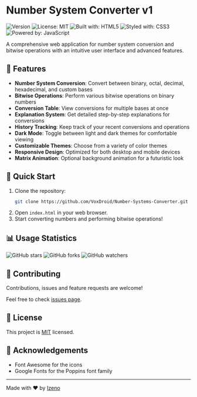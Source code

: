 # Number System Converter v1

![Version](https://img.shields.io/badge/version-1.0.0-blue.svg?cacheSeconds=2592000)
![License: MIT](https://img.shields.io/badge/License-MIT-yellow.svg)
![Built with: HTML5](https://img.shields.io/badge/Built%20with-HTML5-E34F26?logo=html5&logoColor=white)
![Styled with: CSS3](https://img.shields.io/badge/Styled%20with-CSS3-1572B6?logo=css3&logoColor=white)
![Powered by: JavaScript](https://img.shields.io/badge/Powered%20by-JavaScript-F7DF1E?logo=javascript&logoColor=black)

A comprehensive web application for number system conversion and bitwise operations with an intuitive user interface and advanced features.

## 🌟 Features

- **Number System Conversion**: Convert between binary, octal, decimal, hexadecimal, and custom bases
- **Bitwise Operations**: Perform various bitwise operations on binary numbers
- **Conversion Table**: View conversions for multiple bases at once
- **Explanation System**: Get detailed step-by-step explanations for conversions
- **History Tracking**: Keep track of your recent conversions and operations
- **Dark Mode**: Toggle between light and dark themes for comfortable viewing
- **Customizable Themes**: Choose from a variety of color themes
- **Responsive Design**: Optimized for both desktop and mobile devices
- **Matrix Animation**: Optional background animation for a futuristic look

## 🚀 Quick Start

1. Clone the repository:
   ```bash
   git clone https://github.com/VoxDroid/Number-Systems-Converter.git
   ```
2. Open `index.html` in your web browser.
3. Start converting numbers and performing bitwise operations!

## 📊 Usage Statistics

![GitHub stars](https://img.shields.io/github/stars/VoxDroid/Number-Systems-Converter?style=social)
![GitHub forks](https://img.shields.io/github/forks/VoxDroid/Number-Systems-Converter?style=social)
![GitHub watchers](https://img.shields.io/github/watchers/VoxDroid/Number-Systems-Converter?style=social)

## 🤝 Contributing

Contributions, issues and feature requests are welcome!

Feel free to check [issues page](https://github.com/VoxDroid/Number-Systems-Converter/issues).

## 📝 License

This project is [MIT](https://opensource.org/licenses/MIT) licensed.

## 🙏 Acknowledgements

- Font Awesome for the icons
- Google Fonts for the Poppins font family

---

Made with ❤️ by [Izeno](https://github.com/VoxDroid)
